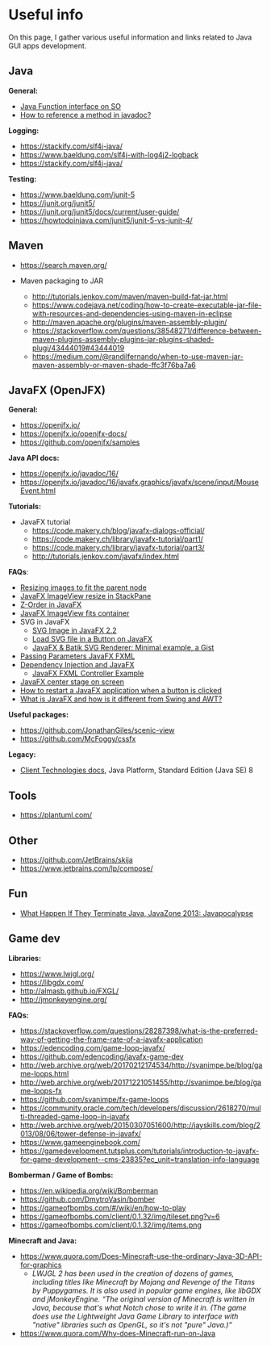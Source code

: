 # Useful info

On this page, I gather various useful information and links related to Java GUI apps development.


## Java


**General:**
* [Java Function interface on SO](https://stackoverflow.com/a/40153253)
* [How to reference a method in javadoc?](https://stackoverflow.com/questions/5915992/how-to-reference-a-method-in-javadoc)


**Logging:**
* https://stackify.com/slf4j-java/
* https://www.baeldung.com/slf4j-with-log4j2-logback
* https://stackify.com/slf4j-java/


**Testing:**
* https://www.baeldung.com/junit-5
* https://junit.org/junit5/
* https://junit.org/junit5/docs/current/user-guide/
* https://howtodoinjava.com/junit5/junit-5-vs-junit-4/


## Maven

* https://search.maven.org/

* Maven packaging to JAR
    * http://tutorials.jenkov.com/maven/maven-build-fat-jar.html
    * https://www.codejava.net/coding/how-to-create-executable-jar-file-with-resources-and-dependencies-using-maven-in-eclipse
    * http://maven.apache.org/plugins/maven-assembly-plugin/
    * https://stackoverflow.com/questions/38548271/difference-between-maven-plugins-assembly-plugins-jar-plugins-shaded-plugi/43444019#43444019
    * https://medium.com/@randilfernando/when-to-use-maven-jar-maven-assembly-or-maven-shade-ffc3f76ba7a6


## JavaFX (OpenJFX)


**General:**
* https://openjfx.io/
* https://openjfx.io/openjfx-docs/
* https://github.com/openjfx/samples

**Java API docs:**
* https://openjfx.io/javadoc/16/
* https://openjfx.io/javadoc/16/javafx.graphics/javafx/scene/input/MouseEvent.html

**Tutorials:**
* JavaFX tutorial
    * https://code.makery.ch/blog/javafx-dialogs-official/
    * https://code.makery.ch/library/javafx-tutorial/part1/
    * https://code.makery.ch/library/javafx-tutorial/part3/
    * http://tutorials.jenkov.com/javafx/index.html


**FAQs**:
* [Resizing images to fit the parent node](https://stackoverflow.com/questions/12630296/resizing-images-to-fit-the-parent-node)
* [JavaFX ImageView resize in StackPane](https://stackoverflow.com/questions/13455188/javafx-imageview-resize-in-stackpane)
* [Z-Order in JavaFX](https://stackoverflow.com/questions/2988196/z-order-in-javafx)
* [JavaFX ImageView fits container](https://stackoverflow.com/questions/48804283/javafx-imageview-fits-container)
* SVG in JavaFX
    * [SVG Image in JavaFX 2.2](https://stackoverflow.com/questions/12436274/svg-image-in-javafx-2-2)
    * [Load SVG file in a Button on JavaFX](https://stackoverflow.com/questions/40078276/load-svg-file-in-a-button-on-javafx)
    * [JavaFX & Batik SVG Renderer: Minimal example, a Gist](https://gist.github.com/ComFreek/b0684ac324c815232556)
* [Passing Parameters JavaFX FXML](https://stackoverflow.com/questions/14187963/passing-parameters-javafx-fxml)
* [Dependency Injection and JavaFX](https://stackoverflow.com/questions/40539310/dependency-injection-and-javafx)
    * [JavaFX FXML Controller Example](https://examples.javacodegeeks.com/desktop-java/javafx/fxml/javafx-fxml-controller-example/)
* [JavaFX center stage on screen](https://stackoverflow.com/questions/29558449/javafx-center-stage-on-screen)
* [How to restart a JavaFX application when a button is clicked](https://stackoverflow.com/questions/34788026/how-to-restart-a-javafx-application-when-a-button-is-clicked)
* [What is JavaFX and how is it different from Swing and AWT?](https://medium.com/@japkeerat21/what-is-javafx-and-how-is-it-different-from-swing-and-awt-54de995e4869)


**Useful packages:**
* https://github.com/JonathanGiles/scenic-view
* https://github.com/McFoggy/cssfx


**Legacy:**
* [Client Technologies docs](https://docs.oracle.com/javase/8/javase-clienttechnologies.htm), Java Platform, Standard Edition (Java SE) 8


## Tools

* https://plantuml.com/


## Other

* https://github.com/JetBrains/skija
* https://www.jetbrains.com/lp/compose/


## Fun

* [What Happen If They Terminate Java, JavaZone 2013: Javapocalypse](https://www.youtube.com/watch?v=E3418SeWZfQ)


## Game dev


**Libraries:**
* https://www.lwjgl.org/
* https://libgdx.com/
* http://almasb.github.io/FXGL/
* http://jmonkeyengine.org/


**FAQs:**
* https://stackoverflow.com/questions/28287398/what-is-the-preferred-way-of-getting-the-frame-rate-of-a-javafx-application
* https://edencoding.com/game-loop-javafx/
* https://github.com/edencoding/javafx-game-dev
* http://web.archive.org/web/20170212174534/http://svanimpe.be/blog/game-loops.html
* http://web.archive.org/web/20171221051455/http://svanimpe.be/blog/game-loops-fx
* https://github.com/svanimpe/fx-game-loops
* https://community.oracle.com/tech/developers/discussion/2618270/multi-threaded-game-loop-in-javafx
* http://web.archive.org/web/20150307051600/http://jayskills.com/blog/2013/08/06/tower-defense-in-javafx/
* https://www.gameenginebook.com/
* https://gamedevelopment.tutsplus.com/tutorials/introduction-to-javafx-for-game-development--cms-23835?ec_unit=translation-info-language


**Bomberman / Game of Bombs:**
* https://en.wikipedia.org/wiki/Bomberman
* https://github.com/DmytroVasin/bomber
* https://gameofbombs.com/#/wiki/en/how-to-play
* https://gameofbombs.com/client/0.1.32/img/tileset.png?v=6
* https://gameofbombs.com/client/0.1.32/img/items.png


**Minecraft and Java:**
* https://www.quora.com/Does-Minecraft-use-the-ordinary-Java-3D-API-for-graphics
	* _LWJGL 2 has been used in the creation of dozens of games, including titles like Minecraft by Mojang and Revenge of the Titans by Puppygames. It is also used in popular game engines, like libGDX and jMonkeyEngine. “The original version of Minecraft is written in Java, because that's what Notch chose to write it in. (The game does use the Lightweight Java Game Library to interface with "native" libraries such as OpenGL, so it's not "pure" Java.)”_
* https://www.quora.com/Why-does-Minecraft-run-on-Java

